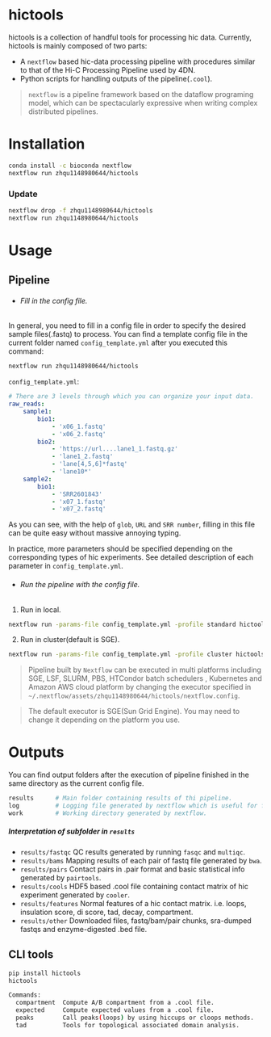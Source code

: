# hictools
hictools is a collection of handful tools for processing hic data.
Currently, hictools is mainly composed of two parts:
- A `nextflow` based hic-data processing pipeline with procedures similar to that of the Hi-C Processing Pipeline used by 4DN.
- Python scripts for handling outputs of the pipeline(`.cool`).
> `nextflow` is a pipeline framework based on the dataflow 
programing model, which can be spectacularly expressive when writing 
complex distributed pipelines.

# Installation
```bash
conda install -c bioconda nextflow
nextflow run zhqu1148980644/hictools
```

### Update
```bash
nextflow drop -f zhqu1148980644/hictools
nextflow run zhqu1148980644/hictools
```
# Usage
## Pipeline
- ###### Fill in the config file.

In general, you need to fill in a config file in order to 
specify the desired sample files(.fastq) to process.
You can find a template config file in the current folder named `config_template.yml` after you executed this command:
```bash
nextflow run zhqu1148980644/hictools
```
`config_template.yml`:
```yaml
# There are 3 levels through which you can organize your input data.
raw_reads:
    sample1:
        bio1:
            - 'x06_1.fastq'
            - 'x06_2.fastq'
        bio2:
            - 'https://url....lane1_1.fastq.gz'
            - 'lane1_2.fastq'
            - 'lane[4,5,6]*fastq'
            - 'lane10*'
    sample2:
        bio1:
            - 'SRR2601843'
            - 'x07_1.fastq'
            - 'x07_2.fastq'
```
As you can see, with the help of `glob`, `URL` and `SRR number`,
filling in this file can be quite easy without massive annoying typing.

In practice, more parameters should be specified depending on
the corresponding types of hic experiments. See detailed description of each
parameter in `config_template.yml`.
- ###### Run the pipeline with the config file.

1. Run in local.
```bash
nextflow run -params-file config_template.yml -profile standard hictools -resume
```
2. Run in cluster(default is SGE).
```bash
nextflow run -params-file config_template.yml -profile cluster hictools -resume
```
> Pipeline built by `Nextflow` can be executed in multi platforms including 
SGE, LSF, SLURM, PBS, HTCondor batch schedulers , Kubernetes and
 Amazon AWS cloud platform by changing the executor specified in `~/.nextflow/assets/zhqu1148980644/hictools/nextflow.config`.

> The default executor is SGE(Sun Grid Engine). You may need to change it 
depending on the platform you use.
 
# Outputs
You can find output folders after the execution of pipeline finished in the same directory as the current config file.
```bash
results      # Main folder containing results of thi pipeline. 
log          # Logging file generated by nextflow which is useful for fine tunning the nextflow.config file.
work         # Working directory generated by nextflow.
```
##### Interpretation of subfolder in `results`
- `results/fastqc`    QC results generated by running `fasqc` and `multiqc`.
- `results/bams`      Mapping results of each pair of fastq file generated by `bwa`.
- `results/pairs`     Contact pairs in .pair format and basic statistical info generated by `pairtools`.
- `results/cools`     HDF5 based .cool file containing contact matrix of hic experiment generated by `cooler`.
- `results/features`  Normal features of a hic contact matrix. i.e. loops, insulation score, di score, tad, decay, compartment.
- `results/other`     Downloaded files, fastq/bam/pair chunks, sra-dumped fastqs and enzyme-digested .bed file. 

## CLI tools
```bash
pip install hictools
hictools
```
```bash
Commands:
  compartment  Compute A/B compartment from a .cool file.
  expected     Compute expected values from a .cool file.
  peaks        Call peaks(loops) by using hiccups or cloops methods.
  tad          Tools for topological associated domain analysis.
```
